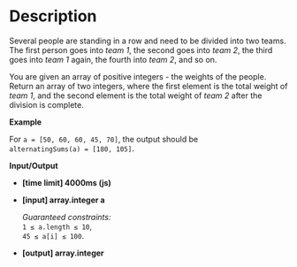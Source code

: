 # Description
Several people are standing in a row and need to be divided into two teams. The first person goes into _team 1_, the second goes into _team 2_, the third goes into _team 1_ again, the fourth into _team 2_, and so on.

You are given an array of positive integers - the weights of the people. Return an array of two integers, where the first element is the total weight of _team 1_, and the second element is the total weight of _team 2_ after the division is complete.

**Example**

For `a = [50, 60, 60, 45, 70]`, the output should be  
`alternatingSums(a) = [180, 105]`.

**Input/Output**

*   **[time limit] 4000ms (js)**

*   **[input] array.integer a**

    _Guaranteed constraints:_  
    `1 ≤ a.length ≤ 10`,  
    `45 ≤ a[i] ≤ 100`.

*   **[output] array.integer**